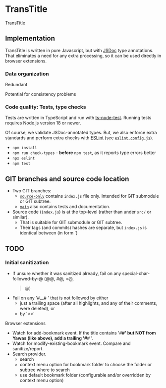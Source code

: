 # TransTitle

[TransTitle](https://github.com/TransTitle/TransTitle/) 

## Implementation

TransTitle is written in pure Javascript, but with [JSDoc](https://jsdoc.app/) type annotations.
That eliminates a need for any extra processing, so it can be used directly in browser extensions.

### Data organization

Redundant

Potential for consistency problems

### Code quality: Tests, type checks

Tests are written in TypeScript and run with
[ts-node-test](https://www.npmjs.com/package/ts-node-test). Running tests requires Node.js version
18 or newer.

Of course, we validate JSDoc-annotated types. But, we also enforce extra standards and perform extra
checks with [ESLint](eslint.org) (see [`eslint.config.js`](./eslint.config.js)).

- `npm install`
- `npm run check-types` - **before** `npm test`, as it reports type errors better
- `npx eslint`
- `npm test`

## GIT branches and source code location

- Two GIT branches:
  - [`source-only`](https://github.com/TransTitle/TransTitle/tree/source-only) contains `index.js`
    file only. Intended for GIT submodule or GIT subtree.
  - [`main`](https://github.com/TransTitle/TransTitle) also contains tests and documentation.
- Source code (`index.js`) is at the top-level (rather than under `src/` or similar).
  - That is suitable for GIT submodule or GIT subtree.
  - Their tags (and commits) hashes are separate, but `index.js` is identical between  (in form `)

## TODO

### Initial sanitization
- If unsure whether it was sanitized already, fail on any special-char-followed-by-@ (@@, #@, <@,
  >@)
- Fail on any '#__# ' that is not followed by either
  - just a trailing space (after all highlights, and any of their comments, were deleted), or
  - by '<<'

Browser extensions
- Watch for add-bookmark event. If the title contains '#__#' but NOT from Yawas (like above), add a
  trailing '#__# '.
- Watch for modify-existing-bookmark event. Compare and sanitize/report.
- Search provider.
  - search
  - context menu option for bookmark folder to choose the folder or subtree where to search
  - use default bookmark folder (configurable and/or overridden by context menu option)
